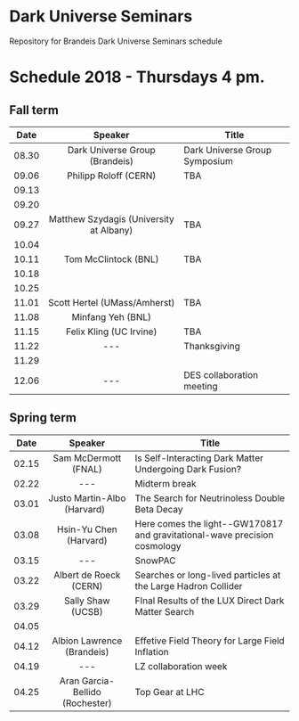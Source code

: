 # Dark Universe Seminars
 Repository for Brandeis Dark Universe Seminars schedule 

# Schedule 2018 - Thursdays 4 pm.

## Fall term

| Date  | Speaker                                            | Title                                                      |
|-------|:--------------------------------------------------:|----------------------------------------------------------- | 
| 08.30 | Dark Universe Group (Brandeis)                     | Dark Universe Group Symposium                              |
| 09.06 | Philipp Roloff (CERN)                              | TBA                                                        |
| 09.13 |                                                    |                                                            |
| 09.20 |                                                    |                                                            |
| 09.27 | Matthew Szydagis (University at Albany)            | TBA                                                        |
| 10.04 |                                                    |                                                            |
| 10.11 | Tom McClintock (BNL)                               | TBA                                                        |
| 10.18 |                                                    |                                                            |
| 10.25 |                                                    |                                                            |
| 11.01 | Scott Hertel (UMass/Amherst)                       | TBA                                                        |
| 11.08 | Minfang Yeh (BNL)                                  |                                                            |
| 11.15 | Felix Kling (UC Irvine)                            | TBA                                                        |
| 11.22 | ---                                                | Thanksgiving                                               |
| 11.29 |                                                    |                                                            |
| 12.06 | ---                                                | DES collaboration meeting                                  |

## Spring term

| Date  | Speaker                                            | Title                                                      |
|-------|:--------------------------------------------------:|----------------------------------------------------------- | 
| 02.15 | Sam McDermott (FNAL)                               | Is Self-Interacting Dark Matter Undergoing Dark Fusion?    |
| 02.22 | ---                                                | Midterm break                                              |
| 03.01 | Justo Martin-Albo (Harvard)                        | The Search for Neutrinoless Double Beta Decay              |
| 03.08 | Hsin-Yu Chen (Harvard)                             | Here comes the light--GW170817 and gravitational-wave precision cosmology |
| 03.15 | ---                                                | SnowPAC                                                    |
| 03.22 | Albert de Roeck (CERN)                             | Searches or long-lived particles at the Large Hadron Collider |
| 03.29 | Sally Shaw (UCSB)                                  | FInal Results of the LUX Direct Dark Matter Search         |
| 04.05 |                                                    |                                                            |
| 04.12 | Albion Lawrence (Brandeis)                         | Effetive Field Theory for Large Field Inflation            |
| 04.19 | ---                                                | LZ collaboration week                                      |
| 04.25 | Aran Garcia-Bellido (Rochester)                    | Top Gear at LHC                                            |



